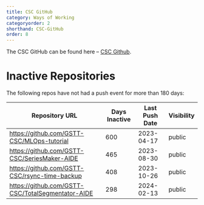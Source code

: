 ```yaml
---
title: CSC GitHub
category: Ways of Working
categoryorder: 2
shorthand: CSC-GitHub
order: 8
---
```


The CSC GitHub can be found here – <a href="https://github.com/GSTT-CSC/">CSC Github</a>.

# Inactive Repositories

The following repos have not had a push event for more than 180 days:

| Repository URL | Days Inactive | Last Push Date | Visibility |
| --- | --- | --- | --- |
| https://github.com/GSTT-CSC/MLOps-tutorial | 600 | 2023-04-17 | public |
| https://github.com/GSTT-CSC/SeriesMaker-AIDE | 465 | 2023-08-30 | public |
| https://github.com/GSTT-CSC/rsync-time-backup | 408 | 2023-10-26 | public |
| https://github.com/GSTT-CSC/TotalSegmentator-AIDE | 298 | 2024-02-13 | public |
